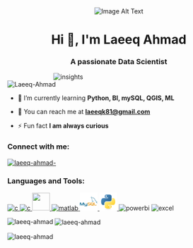 <p align="center">
    <img src="https://github.com/LaeeqAhmadk/laeeqahmadk.md/assets/143387882/d65c845f-d6d1-4eb5-bb8d-e3655ef5ddfc" alt="Image Alt Text" style="width: 600px; margin-top: 20px;">
</p>



<h1 align="center">Hi 👋, I'm Laeeq Ahmad</h1>
<h3 align="center">A passionate Data Scientist</h3>

<img align="right" alt="insights" width="400" src="https://cdn.dribbble.com/users/980520/screenshots/2859415/monitoring.gif"> 

<p align="left"> <img src="https://komarev.com/ghpvc/?username=laeeqahmadk&label=Profile%20views&color=0e75b6&style=flat" alt="Laeeq-Ahmad" /> </p>

- 🌱 I’m currently learning **Python, BI, mySQL, QGIS, ML**

- 💬 You can reach me at **laeeqk81@gmail.com**

- ⚡ Fun fact **I am always curious**

<h3 align="left">Connect with me:</h3>
<p align="left">
<a href="https://linkedin.com/in/laeeq-ahmad-57a30a39" target="blank"><img align="center" src="https://raw.githubusercontent.com/rahuldkjain/github-profile-readme-generator/master/src/images/icons/Social/linked-in-alt.svg" alt="laeeq-ahmad-" height="30" width="40" /></a>
</p>

<h3 align="left">Languages and Tools:</h3>
<p align="left"> <a href="https://dicecamp.com/lms/certificate-public-link/6uhFfId3JQ5emZl2gA8DYBWkrpiCwsLRq4aPxVXEUO1v0bS7cN" target="_blank" rel="noreferrer" target="_blank" rel="noreferrer"> <img src="https://cdn.iconscout.com/icon/premium/png-512-thumb/data-warehouse-4031506-3330195.png?f=webp&w=256" alt="c" width="40" height="40"/> </a> <a href="https://dicecamp.com/lms/certificate-public-link/zX0m6pCUaT9SgYZlxijHokGItFdAy1e58Vq7vhn3bRJNrBfcE4"> <img src="https://cdn.iconscout.com/icon/premium/png-512-thumb/artificial-intelligence-10811044-8750780.png?f=webp&w=256" alt="c" width="40" height="40"/> </a> <a href="https://help.tableau.com/current/guides/get-started-tutorial/en-us/get-started-tutorial-home.htm"> <img src="https://cdn.iconscout.com/icon/free/png-512/free-tableau-5376637-4489897.png?f=webp&w=256" width="40" height="40"/> </a> <a href="https://www.scribbr.com/category/statistics/#:~:text=Statistical%20analysis%20means%20investigating%20trends,%2C%20businesses%2C%20and%20other%20organizations." target="_blank" rel="noreferrer"> <img src="https://cdn.iconscout.com/icon/premium/png-512-thumb/statistics-3432629-2863259.png?f=webp&w=256" alt="matlab" width="40" height="40"/> </a> <a href="https://www.mysql.com/" target="_blank" rel="noreferrer"> <img src="https://raw.githubusercontent.com/devicons/devicon/master/icons/mysql/mysql-original-wordmark.svg" alt="mysql" width="40" height="40"/> </a> <a href="https://www.python.org" target="_blank" rel="noreferrer"> <img src="https://raw.githubusercontent.com/devicons/devicon/master/icons/python/python-original.svg" alt="python" width="40" height="40"/> </a> <img src="https://1000logos.net/wp-content/uploads/2022/12/Power-BI-Logo-2013.png" alt="powerbi" width="40" height="40"/> </a> 
<img src="https://logodownload.org/wp-content/uploads/2020/04/excel-logo-1.png" alt="excel" width="40" height="40"/> </a> </p>

<p><img align="left" src="https://github-readme-stats.vercel.app/api/top-langs?username=laeeqahmadk&show_icons=true&locale=en&layout=compact" alt="laeeq-ahmad" /></p>

<p>&nbsp;<img align="center" src="https://github-readme-stats.vercel.app/api?username=laeeqahmadk&show_icons=true&locale=en" alt="laeeq-ahmad" /></p>

<p><img align="center" src="https://github-readme-streak-stats.herokuapp.com/?user=laeeqahmadk&" alt="laeeq-ahmad" /></p>
